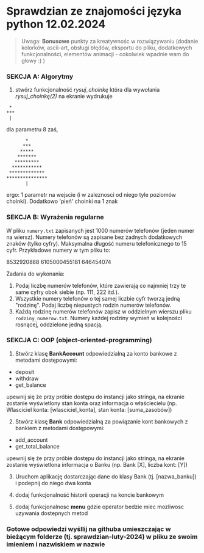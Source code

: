 # Sprawdzian ze znajomości języka python 12.02.2024

> Uwaga: **Bonusowe** punkty za kreatywnośc w rozwiązywaniu (dodanie kolorków, ascii-art, obsługi błędów, eksportu do pliku, dodatkowych funkcjonalności, elementów animacji - cokolwiek wpadnie wam do głowy :) )

### SEKCJA A: Algorytmy
1. stwórz funkcjonalność *rysuj_choinkę* która dla wywołania *rysuj_choinkę(2)* na ekranie wydrukuje
```
 *
***
 |
```
dla parametru 8 zaś, 
```
       *
      ***
     *****
    *******
   *********
  ***********
 *************
***************
       |
```
ergo: 1 parametr na wejscie (i w zaleznosci od niego tyle poziomów choinki). Dodatkowo 'pień' choinki na 1 znak

### SEKCJA B: Wyrażenia regularne
W pliku `numery.txt` zapisanych jest 1000 numerów telefonów (jeden numer na wiersz). Numery telefonów są zapisane bez żadnych dodatkowych znaków (tylko cyfry). Maksymalna długość numeru telefonicznego to 15 cyfr. Przykładowe numery w tym pliku to:

8532920888
6105000455181
646454074

Zadania do wykonania:
1. Podaj liczbę numerów telefonów, które zawierają co najmniej trzy te same cyfry obok siebie (np. 111, 222 itd.).
2. Wszystkie numery telefonów o tej samej liczbie cyfr tworzą jedną "rodzinę". Podaj liczbę niepustych rodzin numerów telefonów.
3. Każdą rodzinę numerów telefonów zapisz w oddzielnym wierszu pliku `rodziny_numerow.txt`. Numery każdej rodziny wymień w kolejności rosnącej, oddzielone jedną spacją.

### SEKCJA C: OOP (object-oriented-programming)
1. Stwórz klasę **BankAccount** odpowiedzialną za konto bankowe z metodami dostępowymi:
- deposit
- withdraw
- get_balance

upewnij się że przy próbie dostępu do instancji jako stringa, na ekranie zostanie wyświetlony stan konta oraz informacja o właściecielu (np. Wlasciciel konta: [wlasciciel_konta], stan konta: [suma_zasobów])


2. Stwórz klasę **Bank** odpowiedzialną za powiązanie kont bankowych z bankiem z metodami dostępowymi:
- add_account
- get_total_balance

upewnij się że przy próbie dostępu do instancji jako stringa, na ekranie zostanie wyświetlona informacja o Banku (np. Bank [X], liczba kont: [Y])


3. Uruchom aplikację dostarczając dane do klasy Bank (tj. [nazwa_banku]) i podepnij do niego dwa konta


4. dodaj funkcjonalność historii operacji na koncie bankowym
   

5. dodaj funkcjonalnosc **menu** gdzie operator bedzie miec mozliwosc uzywania dostepnych metod 


### Gotowe odpowiedzi wyśllij na githuba umieszczając w bieżącym folderze (tj. sprawdzian-luty-2024) w pliku ze swoim imieniem i nazwiskiem w nazwie



